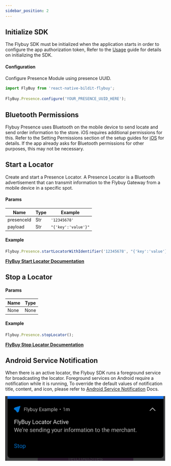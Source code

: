 ```yaml
---
sidebar_position: 2
---
```


## Initialize SDK

The Flybuy SDK must be initialized when the application starts in order to configure the app authorization token, Refer to the [Usage](../Usage) guide for details on initializing the SDK.

#### Configuration

Configure Presence Module using presence UUID.

```js
import FlyBuy from 'react-native-bildit-flybuy';

FlyBuy.Presence.configure('YOUR_PRESENCE_UUID_HERE');
```

## Bluetooth Permissions

Flybuy Presence uses Bluetooth on the mobile device to send locate and send order information to the store. iOS requires additional permissions for this. Refer to the Setting Permissions section of the setup guides for [iOS](../Setup#enable-background-modes) for details. If the app already asks for Bluetooth permissions for other purposes, this may not be necessary.

## Start a Locator

Create and start a Presence Locator. A Presence Locator is a Bluetooth advertisement that can transmit information to the Flybuy Gateway from a mobile device in a specific spot.

#### Params

| Name       | Type | Example             |
| ---------- | ---- | ------------------- |
| presenceId | Str  | `'12345678'`        |
| payload    | Str  | `"{'key':'value'}"` |

#### Example

```jsx
Flybuy.Presence.startLocatorWithIdentifier('12345678', "{'key':'value'}");
```

**[FlyBuy Start Locator Documentation](https://www.radiusnetworks.com/developers/flybuy/#/sdk/presence?id=start-locator)**

## Stop a Locator

#### Params

| Name | Type |
| ---- | ---- |
| None | None |

#### Example

```jsx
Flybuy.Presence.stopLocator();
```

**[FlyBuy Stop Locator Documentation](https://www.radiusnetworks.com/developers/flybuy/#/sdk/presence?id=stop-locator)**

## Android Service Notification

When there is an active locator, the Flybuy SDK runs a foreground service for broadcasting the locator. Foreground services on Android require a notification while it is running, To override the default values of notification title, content, and icon, please refer to [Android Service Notification](https://www.radiusnetworks.com/developers/flybuy/#/sdk-2.0/presence?id=android-service-notification) Docs.

<img src='/img/notification.png' />
